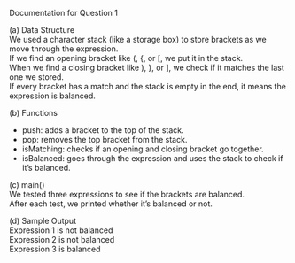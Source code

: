 Documentation for Question 1

(a) Data Structure  
We used a character stack (like a storage box) to store brackets as we move through the expression.  
If we find an opening bracket like (, {, or [, we put it in the stack.  
When we find a closing bracket like ), }, or ], we check if it matches the last one we stored.  
If every bracket has a match and the stack is empty in the end, it means the expression is balanced.

(b) Functions  
- push: adds a bracket to the top of the stack.  
- pop: removes the top bracket from the stack.  
- isMatching: checks if an opening and closing bracket go together.  
- isBalanced: goes through the expression and uses the stack to check if it’s balanced.

(c) main()  
We tested three expressions to see if the brackets are balanced.  
After each test, we printed whether it’s balanced or not.

(d) Sample Output  
Expression 1 is not balanced  
Expression 2 is not balanced  
Expression 3 is balanced
